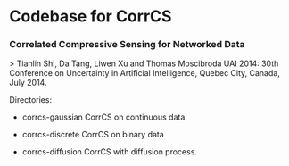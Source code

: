 <h1>Codebase for CorrCS</h1>
<h3>Correlated Compressive Sensing for Networked Data</h3>
> Tianlin Shi, Da Tang, Liwen Xu and Thomas Moscibroda 
  UAI 2014: 30th Conference on Uncertainty in Artificial Intelligence, Quebec City, Canada, July 2014.

Directories:
* corrcs-gaussian
  CorrCS on continuous data

* corrcs-discrete
  CorrCS on binary data

* corrcs-diffusion
  CorrCS with diffusion process.

